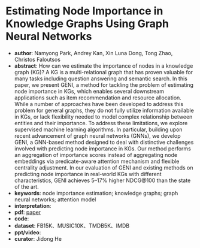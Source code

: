 # Estimating Node Importance in Knowledge Graphs Using Graph Neural Networks  
- **author**: Namyong Park, Andrey Kan, Xin Luna Dong, Tong Zhao, Christos Faloutsos
- **abstract**: How can we estimate the importance of nodes in a knowledge graph (KG)? A KG is a multi-relational graph that has proven valuable for many tasks including question answering and semantic search. In this paper, we present GENI, a method for tackling the problem of estimating node importance in KGs, which enables several downstream applications such as item recommendation and resource allocation. While a number of approaches have been developed to address this problem for general graphs, they do not fully utilize information available in KGs, or lack flexibility needed to model complex relationship between entities and their importance. To address these limitations, we explore supervised machine learning algorithms. In particular, building upon recent advancement of graph neural networks (GNNs), we develop GENI, a GNN-based method designed to deal with distinctive challenges involved with predicting node importance in KGs. Our method performs an aggregation of importance scores instead of aggregating node embeddings via predicate-aware attention mechanism and flexible centrality adjustment. In our evaluation of GENI and existing methods on predicting node importance in real-world KGs with different characteristics, GENI achieves 5–17% higher NDCG@100 than the state of the art.
- **keywords**: node importance estimation; knowledge graphs; graph neural networks; attention model
- **interpretation**:
- **pdf**: [paper](https://arxiv.org/abs/1905.08865.pdf)
- **code**: 
- **dataset**: FB15K、MUSIC10K、TMDB5K、IMDB
- **ppt/video**:
- **curator**: Jidong He
